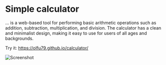 # Simple calculator
... is a web-based tool for performing basic arithmetic operations such as addition, subtraction, multiplication, and division. The calculator has a clean and minimalist design, making it easy to use for users of all ages and backgrounds.

Try it: https://olfu79.github.io/calculator/

![Screenshot](https://i.postimg.cc/B6dhh357/image.png)
